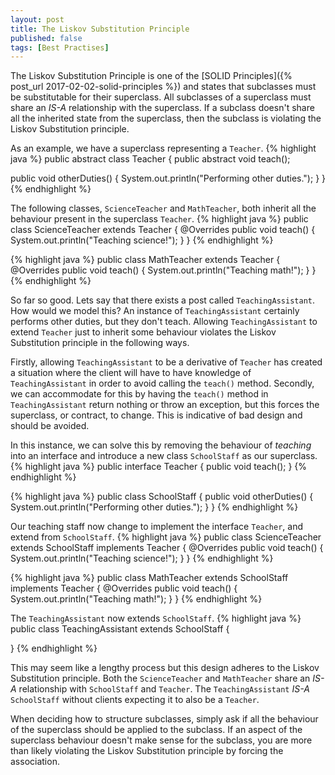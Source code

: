 ```yaml
---
layout: post
title: The Liskov Substitution Principle
published: false
tags: [Best Practises]
---
```


The Liskov Substitution Principle is one of the [SOLID Principles]({% post_url 2017-02-02-solid-principles %}) and states that subclasses must be substitutable for their superclass. All subclasses of a superclass must share an *IS-A* relationship with the superclass. If a subclass doesn't share all the inherited state from the superclass, then the subclass is violating the Liskov Substitution principle.

As an example, we have a superclass representing a `Teacher`.
{% highlight java %}
public abstract class Teacher {
  public abstract void teach();

  public void otherDuties() {
    System.out.println("Performing other duties.");
  }
}
{% endhighlight %}

The following classes, `ScienceTeacher` and `MathTeacher`, both inherit all the behaviour present in the superclass `Teacher`.
{% highlight java %}
public class ScienceTeacher extends Teacher {
  @Overrides
  public void teach() {
    System.out.println("Teaching science!");
  }
}
{% endhighlight %}

{% highlight java %}
public class MathTeacher extends Teacher {
  @Overrides
  public void teach() {
    System.out.println("Teaching math!");
  }
}
{% endhighlight %}

So far so good. Lets say that there exists a post called `TeachingAssistant`. How would we model this? An instance of `TeachingAssistant` certainly performs other duties, but they don't teach. Allowing `TeachingAssistant` to extend `Teacher` just to inherit some behaviour violates the Liskov Substitution principle in the following ways.

Firstly, allowing `TeachingAssistant` to be a derivative of `Teacher` has created a situation where the client will have to have knowledge of `TeachingAssistant` in order to avoid calling the `teach()` method. Secondly, we can accommodate for this by having the `teach()` method in `TeachingAssistant` return nothing or throw an exception, but this forces the superclass, or contract, to change. This is indicative of bad design and should be avoided.

In this instance, we can solve this by removing the behaviour of *teaching* into an interface and introduce a new class `SchoolStaff` as our superclass.
{% highlight java %}
public interface Teacher {
  public void teach();
}
{% endhighlight %}

{% highlight java %}
public class SchoolStaff {
  public void otherDuties() {
    System.out.println("Performing other duties.");
  }
}
{% endhighlight %}

Our teaching staff now change to implement the interface `Teacher`, and extend from `SchoolStaff`.
{% highlight java %}
public class ScienceTeacher extends SchoolStaff implements Teacher {
  @Overrides
  public void teach() {
    System.out.println("Teaching science!");
  }
}
{% endhighlight %}

{% highlight java %}
public class MathTeacher extends SchoolStaff implements Teacher {
  @Overrides
  public void teach() {
    System.out.println("Teaching math!");
  }
}
{% endhighlight %}

The `TeachingAssistant` now extends `SchoolStaff`.
{% highlight java %}
public class TeachingAssistant extends SchoolStaff {

}
{% endhighlight %}

This may seem like a lengthy process but this design adheres to the Liskov Substitution principle. Both the `ScienceTeacher` and `MathTeacher` share an *IS-A* relationship with `SchoolStaff` and `Teacher`. The `TeachingAssistant` *IS-A* `SchoolStaff` without clients expecting it to also be a `Teacher`.

When deciding how to structure subclasses, simply ask if all the behaviour of the superclass should be applied to the subclass. If an aspect of the superclass behaviour doesn't make sense for the subclass, you are more than likely violating the Liskov Substitution principle by forcing the association.
